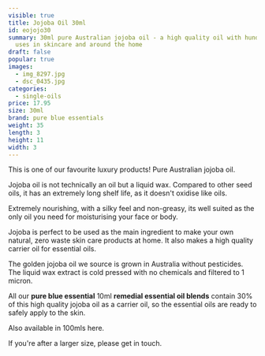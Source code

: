 ```yaml
---
visible: true
title: Jojoba Oil 30ml
id: eojojo30
summary: 30ml pure Australian jojoba oil - a high quality oil with hundreds of
  uses in skincare and around the home
draft: false
popular: true
images:
  - img_8297.jpg
  - dsc_0435.jpg
categories:
  - single-oils
price: 17.95
size: 30ml
brand: pure blue essentials
weight: 35
length: 3
height: 11
width: 3
---
```

This is one of our favourite luxury products! Pure Australian jojoba oil.  

Jojoba oil is not technically an oil but a liquid wax.  Compared to other seed oils, it has an extremely long shelf life, as it doesn't oxidise like oils.  

Extremely nourishing, with a silky feel and non-greasy, its well suited as the only oil you need for moisturising your face or body.   

Jojoba is perfect to be used as the main ingredient to make your own natural, zero waste skin care products at home.  It also makes a high quality carrier oil for essential oils.

The golden jojoba oil we source is grown in Australia without pesticides.  The liquid wax extract is cold pressed with no chemicals and filtered to 1 micron.  

All our **pure blue essential** 10ml **remedial essential oil blends** contain 30% of this high quality jojoba oil as a carrier oil, so the essential oils are ready to safely apply to the skin. 

A﻿lso available in 100mls here.  

If you're after a larger size, please get in touch.
